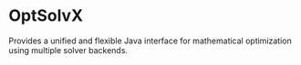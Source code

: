 # OptSolvX
Provides a unified and flexible Java interface for mathematical optimization using multiple solver backends.
